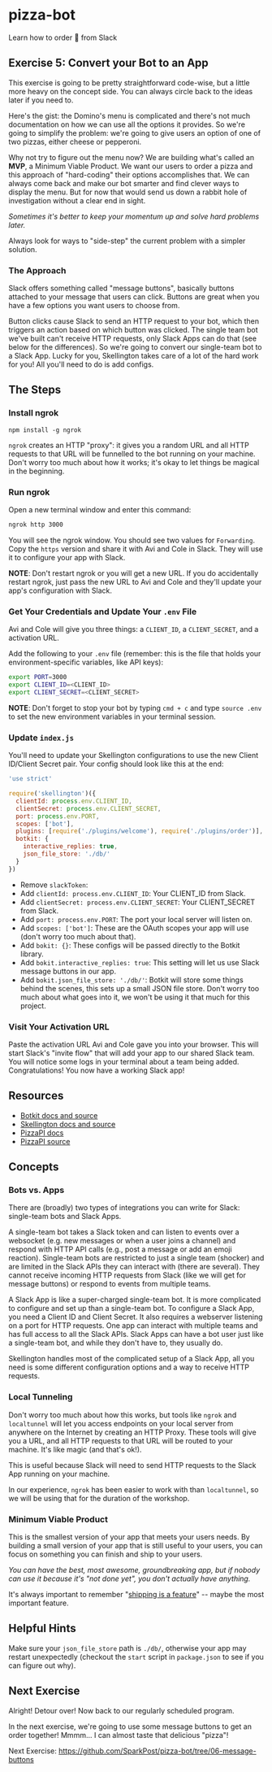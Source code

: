 # pizza-bot
Learn how to order :pizza: from Slack

## Exercise 5: Convert your Bot to an App

This exercise is going to be pretty straightforward code-wise, but a little more heavy on the concept side. You can always circle back to the ideas later if you need to.

Here's the gist: the Domino's menu is complicated and there's not much documentation on how we can use all the options it provides. So we're going to simplify the problem: we're going to give users an option of one of two pizzas, either cheese or pepperoni.

Why not try to figure out the menu now? We are building what's called an **MVP**, a Minimum Viable Product. We want our users to order a pizza and this approach of "hard-coding" their options accomplishes that. We can always come back and make our bot smarter and find clever ways to display the menu. But for now that would send us down a rabbit hole of investigation without a clear end in sight. 

*Sometimes it's better to keep your momentum up and solve hard problems later.*

Always look for ways to "side-step" the current problem with a simpler solution.

### The Approach

Slack offers something called "message buttons", basically buttons attached to your message that users can click. Buttons are great when you have a few options you want users to choose from. 

Button clicks cause Slack to send an HTTP request to your bot, which then triggers an action based on which button was clicked. The single team bot we've built can't receive HTTP requests, only Slack Apps can do that (see below for the differences). So we're going to convert our single-team bot to a Slack App. Lucky for you, Skellington takes care of a lot of the hard work for you! All you'll need to do is add  configs.

## The Steps

### Install ngrok

`npm install -g ngrok`

`ngrok` creates an HTTP "proxy": it gives you a random URL and all HTTP requests to that URL will be funnelled to the bot running on your machine. Don't worry too much about how it works; it's okay to let things be magical in the beginning.

### Run ngrok

Open a new terminal window and enter this command:
```bash
ngrok http 3000
```

You will see the ngrok window. You should see two values for `Forwarding`. Copy the `https` version and share it with Avi and Cole in Slack. They will use it to configure your app with Slack.

**NOTE**: Don't restart ngrok or you will get a new URL. If you do accidentally restart ngrok, just pass the new URL to Avi and Cole and they'll update your app's configuration with Slack.


### Get Your Credentials and Update Your `.env` File

Avi and Cole will give you three things: a `CLIENT_ID`, a `CLIENT_SECRET`, and a activation URL.

Add the following to your `.env` file (remember: this is the file that holds your environment-specific variables, like API keys):

```bash
export PORT=3000
export CLIENT_ID=<CLIENT_ID>
export CLIENT_SECRET=<CLIENT_SECRET>
```

**NOTE**: Don't forget to stop your bot by typing `cmd + c` and type `source .env` to set the new environment variables in your terminal session.

### Update `index.js`

You'll need to update your Skellington configurations to use the new Client ID/Client Secret pair. Your config should look like this at the end:

```js
'use strict'

require('skellington')({
  clientId: process.env.CLIENT_ID,
  clientSecret: process.env.CLIENT_SECRET,
  port: process.env.PORT,
  scopes: ['bot'],
  plugins: [require('./plugins/welcome'), require('./plugins/order')],
  botkit: {
    interactive_replies: true,
    json_file_store: './db/'
  }
})
```

* Remove `slackToken`:
* Add `clientId: process.env.CLIENT_ID`: Your CLIENT_ID from Slack.
* Add `clientSecret: process.env.CLIENT_SECRET`: Your CLIENT_SECRET from Slack.
* Add `port: process.env.PORT`: The port your local server will listen on.
* Add `scopes: ['bot']`: These are the OAuth scopes your app will use (don't worry too much about that).
* Add `bokit: {}`: These configs will be passed directly to the Botkit library.
* Add `bokit.interactive_replies: true`: This setting will let us use Slack message buttons in our app.
* Add `bokit.json_file_store: './db/'`: Botkit will store some things behind the scenes, this sets up a small JSON file store. Don't worry too much about what goes into it, we won't be using it that much for this project.

### Visit Your Activation URL

Paste the activation URL Avi and Cole gave you into your browser. This will start Slack's "invite flow" that will add your app to our shared Slack team. You will notice some logs in your terminal about a team being added. Congratulations! You now have a working Slack app!

## Resources

* [Botkit docs and source](https://github.com/howdyai/botkit)
* [Skellington docs and source](https://github.com/Skellington-Closet/skellington)
* [PizzaPI docs](http://riaevangelist.github.io/node-dominos-pizza-api/)
* [PizzaPI source](https://github.com/RIAEvangelist/node-dominos-pizza-api)


## Concepts

### Bots vs. Apps

There are (broadly) two types of integrations you can write for Slack: single-team bots and Slack Apps. 

A single-team bot takes a Slack token and can listen to events over a websocket (e.g. new messages or when a user joins a channel) and respond with HTTP API calls (e.g., post a message or add an emoji reaction). Single-team bots are restricted to just a single team (shocker) and are limited in the Slack APIs they can interact with (there are several). They cannot receive incoming HTTP requests from Slack (like we will get for message buttons) or respond to events from multiple teams.

A Slack App is like a super-charged single-team bot. It is more complicated to configure and set up than a single-team bot. To configure a Slack App, you need a Client ID and Client Secret. It also requires a webserver listening on a port for HTTP requests. One app can interact with multiple teams and has full access to all the Slack APIs. Slack Apps can have a bot user just like a single-team bot, and while they don't have to, they usually do.

Skellington handles most of the complicated setup of a Slack App, all you need is some different configuration options and a way to receive HTTP requests.

### Local Tunneling

Don't worry too much about how this works, but tools like `ngrok` and `localtunnel` will let you access endpoints on your local server from anywhere on the Internet by creating an HTTP Proxy. These tools will give you a URL, and all HTTP requests to that URL will be routed to your machine. It's like magic (and that's ok!).

This is useful because Slack will need to send HTTP requests to the Slack App running on your machine.

In our experience, `ngrok` has been easier to work with than `localtunnel`, so we will be using that for the duration of the workshop.

### Minimum Viable Product

This is the smallest version of your app that meets your users needs. By building a small version of your app that is still useful to your users, you can focus on something you can finish and ship to your users.

*You can have the best, most awesome, groundbreaking app, but if nobody can use it because it's "not done yet", you don't actually have anything.*

It's always important to remember "[shipping is a feature](https://www.joelonsoftware.com/2009/09/23/the-duct-tape-programmer/)" -- maybe the most important feature.

## Helpful Hints

Make sure your `json_file_store` path is `./db/`, otherwise your app may restart unexpectedly (checkout the `start` script in `package.json` to see if you can figure out why).

## Next Exercise

Alright! Detour over! Now back to our regularly scheduled program.

In the next exercise, we're going to use some message buttons to get an order together! Mmmm... I can almost taste that delicious "pizza"!

Next Exercise: https://github.com/SparkPost/pizza-bot/tree/06-message-buttons

